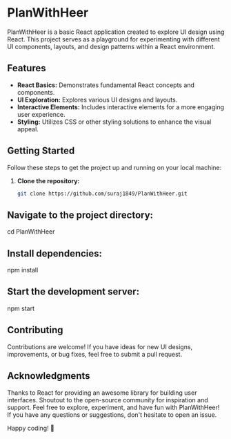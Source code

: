 # PlanWithHeer

PlanWithHeer is a basic React application created to explore UI design using React. This project serves as a playground for experimenting with different UI components, layouts, and design patterns within a React environment.

## Features

- **React Basics:** Demonstrates fundamental React concepts and components.
- **UI Exploration:** Explores various UI designs and layouts.
- **Interactive Elements:** Includes interactive elements for a more engaging user experience.
- **Styling:** Utilizes CSS or other styling solutions to enhance the visual appeal.

## Getting Started

Follow these steps to get the project up and running on your local machine:

1. **Clone the repository:**
   ```bash
   git clone https://github.com/suraj1849/PlanWithHeer.git

 ## Navigate to the project directory:
cd PlanWithHeer

## Install dependencies:
npm install

## Start the development server:
npm start


 ## Contributing
Contributions are welcome! If you have ideas for new UI designs, improvements, or bug fixes, feel free to submit a pull request.


## Acknowledgments
Thanks to React for providing an awesome library for building user interfaces.
Shoutout to the open-source community for inspiration and support.
Feel free to explore, experiment, and have fun with PlanWithHeer! If you have any questions or suggestions, don't hesitate to open an issue.

Happy coding! 🚀
